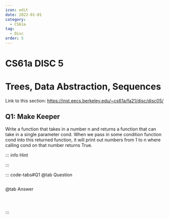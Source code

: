 ```yaml
---
icon: edit
date: 2022-01-01
category:
  - CS61a
tag:
  - Disc
order: 5
---
```


# CS61a DISC 5
# Trees, Data Abstraction, Sequences
Link to this section: <https://inst.eecs.berkeley.edu/~cs61a/fa21/disc/disc05/>
## Q1: Make Keeper
Write a function that takes in a number n and returns a function that can take in a single parameter cond. When we pass in some condition function cond into this returned function, it will print out numbers from 1 to n where calling cond on that number returns True.

::: info Hint

:::

::: code-tabs#Q1
@tab Question
```

```

@tab Answer
```



```
:::

